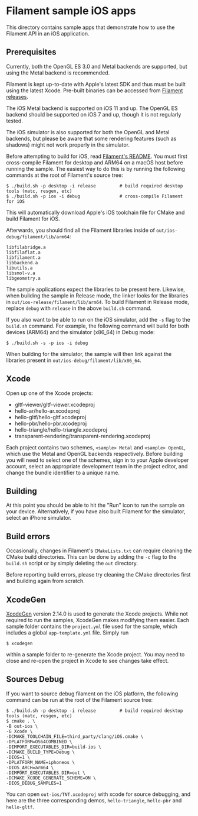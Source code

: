 # Filament sample iOS apps

This directory contains sample apps that demonstrate how to use the Filament API in an iOS
application.

## Prerequisites

Currently, both the OpenGL ES 3.0 and Metal backends are supported, but using the Metal backend is
recommended.

Filament is kept up-to-date with Apple's latest SDK and thus must be built using the latest Xcode.
Pre-built binaries can be accessed from [Filament
releases](https://github.com/google/filament/releases).

The iOS Metal backend is supported on iOS 11 and up. The OpenGL ES backend should be supported on iOS 7
and up, though it is not regularly tested.

The iOS simulator is also supported for both the OpenGL and Metal backends, but please be aware that
some rendering features (such as shadows) might not work properly in the simulator.

Before attempting to build for iOS, read [Filament's README](../../README.md). You must first
cross-compile Filament for desktop and ARM64 on a macOS host before running the sample. The easiest
way to do this is by running the following commands at the root of Filament's source tree:

```
$ ./build.sh -p desktop -i release         # build required desktop tools (matc, resgen, etc)
$ ./build.sh -p ios -i debug               # cross-compile Filament for iOS
```

This will automatically download Apple's iOS toolchain file for CMake and build Filament for iOS.

Afterwards, you should find all the Filament libraries inside of `out/ios-debug/filament/lib/arm64`:

```
libfilabridge.a
libfilaflat.a
libfilament.a
libbackend.a
libutils.a
libsmol-v.a
libgeometry.a
```

The sample applications expect the libraries to be present here. Likewise, when building the sample
in Release mode, the linker looks for the libraries in `out/ios-release/filament/lib/arm64`. To
build Filament in Release mode, replace `debug` with `release` in the above `build.sh` command.

If you also want to be able to run on the iOS simulator, add the `-s` flag to the `build.sh`
command. For example, the following command will build for both devices (ARM64) and the simulator
(x86_64) in Debug mode:

```
$ ./build.sh -s -p ios -i debug
```

When building for the simulator, the sample will then link against the libraries present in
`out/ios-debug/filament/lib/x86_64`.

## Xcode

Open up one of the Xcode projects:

- gltf-viewer/gltf-viewer.xcodeproj
- hello-ar/hello-ar.xcodeproj
- hello-gltf/hello-gltf.xcodeproj
- hello-pbr/hello-pbr.xcodeproj
- hello-triangle/hello-triangle.xcodeproj
- transparent-rendering/transparent-rendering.xcodeproj

Each project contains two schemes, `<sample> Metal` and `<sample> OpenGL`, which use the Metal and
OpenGL backends respectively. Before building you will need to select one of the schemes, sign in to
your Apple developer account, select an appropriate development team in the project editor, and
change the bundle identifier to a unique name.

## Building

At this point you should be able to hit the "Run" icon to run the sample on your device.
Alternatively, if you have also built Filament for the simulator, select an iPhone simulator.

## Build errors

Occasionally, changes in Filament's `CMakeLists.txt` can require cleaning the CMake build
directories. This can be done by adding the `-c` flag to the `build.sh` script or by simply deleting
the `out` directory.

Before reporting build errors, please try cleaning the CMake directories first and building again
from scratch.

## XcodeGen

[XcodeGen](https://github.com/yonaskolb/XcodeGen) version 2.14.0 is used to generate the Xcode
projects. While not required to run the samples, XcodeGen makes modifying them easier. Each sample
folder contains the `project.yml` file used for the sample, which includes a global
`app-template.yml` file. Simply run

```
$ xcodegen
```

within a sample folder to re-generate the Xcode project. You may need to close and re-open the
project in Xcode to see changes take effect.

## Sources Debug
If you want to source debug filament on the iOS platform, the following command can be run at the
root of the Filament source tree:

```
$ ./build.sh -p desktop -i release         # build required desktop tools (matc, resgen, etc)
$ cmake . \
-B out-ios \
-G Xcode \
-DCMAKE_TOOLCHAIN_FILE=third_party/clang/iOS.cmake \
-DPLATFORM=OS64COMBINED \
-DIMPORT_EXECUTABLES_DIR=build-ios \
-DCMAKE_BUILD_TYPE=Debug \
-DIOS=1 \
-DPLATFORM_NAME=iphoneos \
-DIOS_ARCH=arm64 \
-DIMPORT_EXECUTABLES_DIR=out \
-DCMAKE_XCODE_GENERATE_SCHEME=ON \
-DIOS_DEBUG_SAMPLES=1
```
You can open `out-ios/TNT.xcodeproj` with xcode for source debugging, and here are the three 
corresponding demos, `hello-triangle`, `hello-pbr` and `hello-gltf`.